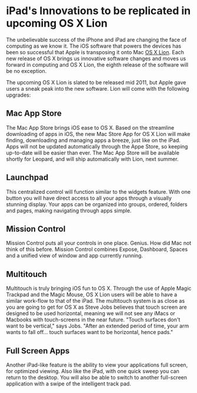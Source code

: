 # iPad's Innovations to be replicated in upcoming OS X Lion

The unbelievable success of the iPhone and iPad are changing the face of computing as we know it. The iOS software that powers the devices has been so successful that Apple is transposing it onto Mac <a href="http://www.apple.com/macosx/lion/">OS X Lion</a>. Each new release of OS X brings us innovative software changes and moves us forward in computing and OS X Lion, the eighth release of the software will be no exception.

The upcoming OS X Lion is slated to be released mid 2011, but Apple gave users a sneak peak into the new software. Lion will come with the following upgrades:

## Mac App Store

The Mac App Store brings iOS ease to OS X. Based on the streamline downloading of apps in iOS, the new Mac Store App for OS X Lion will make finding, downloading and managing apps a breeze, just like on the iPad. Apps will not be updated automatically through the Appe Store, so keeping up-to-date will be easier than ever. The Mac App Store will be available shortly for Leopard, and will ship automatically with Lion, next summer.

## Launchpad

This centralized control will function similar to the widgets feature. With one button you will have direct access to all your apps through a visually stunning display. Your apps can be organized into groups, ordered, folders and pages, making navigating through apps simple.

## Mission Control

Mission Control puts all your controls in one place. Genius. How did Mac not think of this before. Mission Control combines Expose, Dashboard, Spaces and a unified view of window and app currently running.

## Multitouch

Multitouch is truly bringing iOS fun to OS X. Through the use of Apple Magic Trackpad and the Magic Mouse, OS X Lion users will be able to have a similar work-flow to that of the iPad. The multitouch system is as close as you are going to get for OS X as Steve Jobs believes that touch screen are designed to be used horizontal, meaning we will not see any iMacs or Macbooks with touch-screens in the near future. "Touch surfaces don't want to be vertical," says Jobs. "After an extended period of time, your arm wants to fall off... touch surfaces want to be horizontal, hence pads."

## Full Screen Apps

Another iPad-like feature is the ability to view your applications full screen, for optimized viewing. Also like the iPad, with one quick sweep you can return to the desktop. You will also be able to switch to another full-screen application with a swipe of the intelligent track pad.
